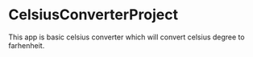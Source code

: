 # CelsiusConverterProject

This app is basic celsius converter which will convert celsius degree to farhenheit. 
